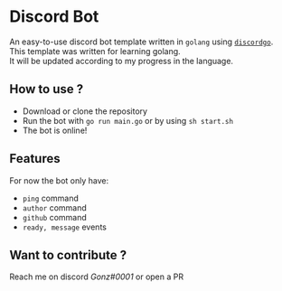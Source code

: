 # Discord Bot

An easy-to-use discord bot template written in `golang` using [`discordgo`](https://github.com/bwmarrin/discordgo).  
 This template was written for learning golang.  
It will be updated according to my progress in the language. 

## How to use ?

- Download or clone the repository
- Run the bot with `go run main.go` or by using `sh start.sh`
- The bot is online!

## Features

For now the bot only have:
- `ping` command
- `author` command
- `github` command
- `ready, message` events

## Want to contribute ?

Reach me on discord *Gonz#0001* or open a PR
